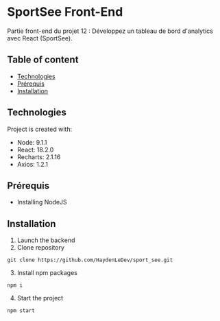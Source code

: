 # SportSee Front-End

Partie front-end du projet 12 : Développez un tableau de bord d'analytics avec React (SportSee).

## Table of content
* [Technologies](#technologies)
* [Prérequis](#Prérequis)
* [Installation](#Installation)

## Technologies
Project is created with:
* Node: 9.1.1
* React: 18.2.0
* Recharts: 2.1.16
* Axios: 1.2.1


## Prérequis
* Installing NodeJS

## Installation 
1. Launch the backend
2. Clone repository 
```
git clone https://github.com/HaydenLeDev/sport_see.git
```
3. Install npm packages
```
npm i
```
4. Start the project
```
npm start
```
 
